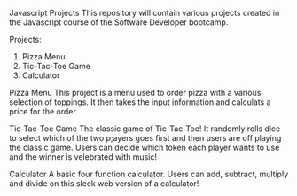 Javascript Projects
This repository will contain various projects created in the Javascript course of the Software Developer bootcamp.

Projects:
1. Pizza Menu
2. Tic-Tac-Toe Game
3. Calculator

Pizza Menu
This project is a menu used to order pizza with a various selection of toppings. It then takes the input information and calculats a price for the order. 

Tic-Tac-Toe Game
The classic game of Tic-Tac-Toe! It randomly rolls dice to select which of the two p;ayers goes first and then users are off playing the classic game. Users can decide which token each player wants to use and the winner is velebrated with music! 

Calculator
A basic four function calculator. Users can add, subtract, multiply and divide on this sleek web version of a calculator!
